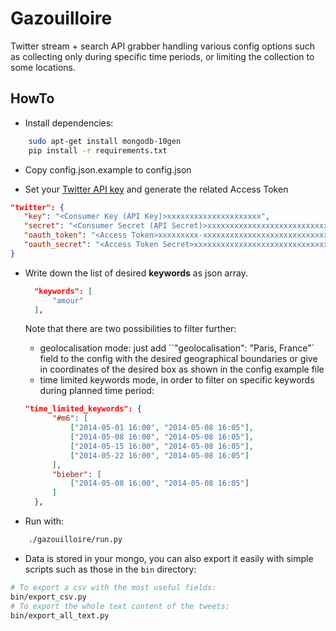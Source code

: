 Gazouilloire
============

Twitter stream + search API grabber handling various config options such as collecting only during specific time periods, or limiting the collection to some locations.

HowTo
-----

- Install dependencies:

```bash
    sudo apt-get install mongodb-10gen
    pip install -r requirements.txt
```

- Copy config.json.example to config.json

- Set your [Twitter API key](https://apps.twitter.com/app/) and generate the related Access Token

```json
"twitter": {
   "key": "<Consumer Key (API Key)>xxxxxxxxxxxxxxxxxxxxx",
   "secret": "<Consumer Secret (API Secret)>xxxxxxxxxxxxxxxxxxxxxxxxxxxxxxxxxxxxxxxxxxx",
   "oauth_token": "<Access Token>xxxxxxxxx-xxxxxxxxxxxxxxxxxxxxxxxxxxxxxxxxxxxxxxxx",
   "oauth_secret": "<Access Token Secret>xxxxxxxxxxxxxxxxxxxxxxxxxxxxxxxxxxxxxxxxx"
}

```

- Write down the list of desired **keywords** as json array.
  
  ```json
    "keywords": [
        "amour"
    ],
  ```
  Note that there are two possibilities to filter further:
  
  - geolocalisation mode: just add ``"geolocalisation": "Paris, France"` field to the config with the desired geographical boundaries or give in coordinates of the desired box as shown in the config example file
  - time limited keywords mode, in order to filter on specific keywords during planned time period:

  ```json
  "time_limited_keywords": {
        "#m6": [
            ["2014-05-01 16:00", "2014-05-08 16:05"],
            ["2014-05-08 16:00", "2014-05-08 16:05"],
            ["2014-05-15 16:00", "2014-05-08 16:05"],
            ["2014-05-22 16:00", "2014-05-08 16:05"]
        ],
        "bieber": [
            ["2014-05-08 16:00", "2014-05-08 16:05"]
        ]
    },
  ```


- Run with:

```bash
    ./gazouilloire/run.py
``` 

- Data is stored in your mongo, you can also export it easily with simple scripts such as those in the `bin` directory:

```bash
# To export a csv with the most useful fields:
bin/export_csv.py
# To export the whole text content of the tweets:
bin/export_all_text.py
```

